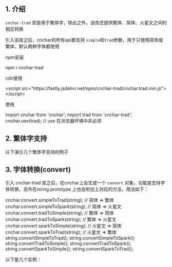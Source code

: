 ## 1. 介绍

`cnchar-trad` 库是用于繁体字，除此之外，该库还提供繁体、简体、火星文之间的相互转换

引入该库之后，cnchar的所有api都支持 `simple`和`trad`参数，用于只使用简体或繁体，默认两种字体都使用

npm安装

<div>
  <highlight-code>
npm i cnchar-trad
  </highlight-code>
</div>

cdn使用

<div>
  <highlight-code lang='html'>
&lt;script src="https://fastly.jsdelivr.net/npm/cnchar-trad/cnchar.trad.min.js">&lt;/script>
  </highlight-code>
</div>

使用

<div>
  <highlight-code lang='javascript'>
import cnchar from 'cnchar';
import trad from 'cnchar-trad';
cnchar.use(trad); // use 在浏览器环境中非必须
  </highlight-code>
</div>

## 2. 繁体字支持

以下演示几个繁体字支持的例子

<div>
  <codebox id='trad'></codebox>
</div>

## 3. 字体转换(convert)

引入 cnchar-trad 库之后，在cnchar上会生成一个 `convert` 对象，功能是支持字体转换，另外在string.prototype 上也会附加上对应的方法，用法如下：

<div>
  <highlight-code lang='javascript'>
cnchar.convert.simpleToTrad(string); // 简体 => 繁体
cnchar.convert.simpleToSpark(string); // 简体 => 火星文
cnchar.convert.tradToSimple(string); // 繁体 => 简体
cnchar.convert.tradToSpark(string); // 繁体 => 火星文
cnchar.convert.sparkToSimple(string); // 火星文 => 简体
cnchar.convert.sparkToTrad(string); // 火星文 => 繁体
string.convertSimpleToTrad();
string.convertSimpleToSpark();
string.convertTradToSimple();
string.convertTradToSpark();
string.convertSparkToSimple();
string.convertSparkToTrad();
  </highlight-code>
</div>

以下是几个实例：

<div>
  <codebox id='convert'></codebox>
</div>
